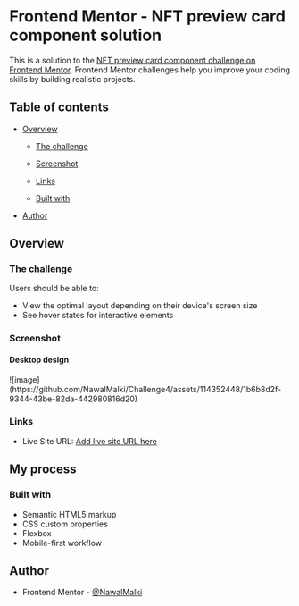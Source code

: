 # Frontend Mentor - NFT preview card component solution

This is a solution to the [NFT preview card component challenge on Frontend Mentor](https://www.frontendmentor.io/challenges/nft-preview-card-component-SbdUL_w0U). Frontend Mentor challenges help you improve your coding skills by building realistic projects. 

## Table of contents

- [Overview](#overview)
  - [The challenge](#the-challenge)
  - [Screenshot](#screenshot)
  - [Links](#links)

  - [Built with](#built-with)


- [Author](#author)




## Overview

### The challenge

Users should be able to:

- View the optimal layout depending on their device's screen size
- See hover states for interactive elements

### Screenshot


<h4>Desktop design </h4>
![image](https://github.com/NawalMalki/Challenge4/assets/114352448/1b6b8d2f-9344-43be-82da-442980816d20)









### Links

- Live Site URL: [Add live site URL here](https://your-live-site-url.com)

## My process

### Built with

- Semantic HTML5 markup
- CSS custom properties
- Flexbox
- Mobile-first workflow





## Author

- Frontend Mentor - [@NawalMalki](https://www.frontendmentor.io/profile/NawalMalki)

